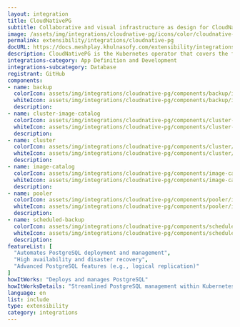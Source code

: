 ```yaml
---
layout: integration
title: CloudNativePG
subtitle: Collaborative and visual infrastructure as design for CloudNativePG
image: /assets/img/integrations/cloudnative-pg/icons/color/cloudnative-pg-color.svg
permalink: extensibility/integrations/cloudnative-pg
docURL: https://docs.meshplay.khulnasofy.com/extensibility/integrations/cloudnative-pg
description: CloudNativePG is the Kubernetes operator that covers the full lifecycle of a highly available PostgreSQL database cluster with a primary/standby architecture, using native streaming replication.
integrations-category: App Definition and Development
integrations-subcategory: Database
registrant: GitHub
components: 
- name: backup
  colorIcon: assets/img/integrations/cloudnative-pg/components/backup/icons/color/backup-color.svg
  whiteIcon: assets/img/integrations/cloudnative-pg/components/backup/icons/white/backup-white.svg
  description: 
- name: cluster-image-catalog
  colorIcon: assets/img/integrations/cloudnative-pg/components/cluster-image-catalog/icons/color/cluster-image-catalog-color.svg
  whiteIcon: assets/img/integrations/cloudnative-pg/components/cluster-image-catalog/icons/white/cluster-image-catalog-white.svg
  description: 
- name: cluster
  colorIcon: assets/img/integrations/cloudnative-pg/components/cluster/icons/color/cluster-color.svg
  whiteIcon: assets/img/integrations/cloudnative-pg/components/cluster/icons/white/cluster-white.svg
  description: 
- name: image-catalog
  colorIcon: assets/img/integrations/cloudnative-pg/components/image-catalog/icons/color/image-catalog-color.svg
  whiteIcon: assets/img/integrations/cloudnative-pg/components/image-catalog/icons/white/image-catalog-white.svg
  description: 
- name: pooler
  colorIcon: assets/img/integrations/cloudnative-pg/components/pooler/icons/color/pooler-color.svg
  whiteIcon: assets/img/integrations/cloudnative-pg/components/pooler/icons/white/pooler-white.svg
  description: 
- name: scheduled-backup
  colorIcon: assets/img/integrations/cloudnative-pg/components/scheduled-backup/icons/color/scheduled-backup-color.svg
  whiteIcon: assets/img/integrations/cloudnative-pg/components/scheduled-backup/icons/white/scheduled-backup-white.svg
  description: 
featureList: [
  "Automates PostgreSQL deployment and management",
  "High availability and disaster recovery",
  "Advanced PostgreSQL features (e.g., logical replication)"
]
howItWorks: "Deploys and manages PostgreSQL"
howItWorksDetails: "Streamlined PostgreSQL management within Kubernetes"
language: en
list: include
type: extensibility
category: integrations
---
```

